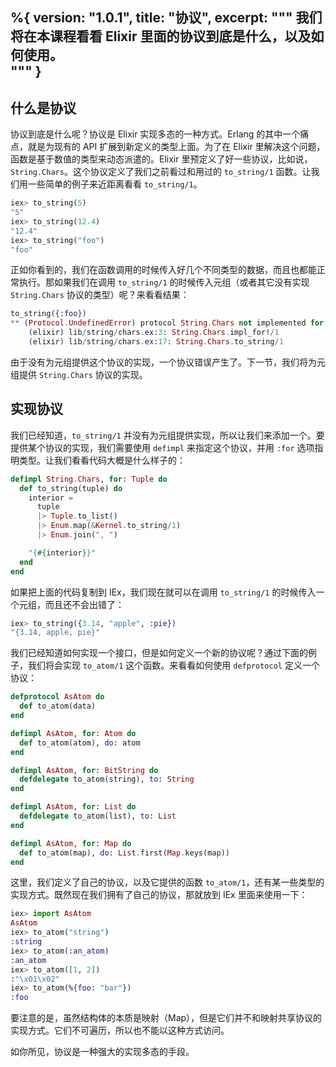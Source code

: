 %{
  version: "1.0.1",
  title: "协议",
  excerpt: """
  我们将在本课程看看 Elixir 里面的协议到底是什么，以及如何使用。  
  """
}
---

## 什么是协议

协议到底是什么呢？协议是 Elixir 实现多态的一种方式。Erlang 的其中一个痛点，就是为现有的 API 扩展到新定义的类型上面。为了在 Elixir 里解决这个问题，函数是基于数值的类型来动态派遣的。Elixir 里预定义了好一些协议，比如说，`String.Chars`。这个协议定义了我们之前看过和用过的 `to_string/1` 函数。让我们用一些简单的例子来近距离看看 `to_string/1`。  


```elixir
iex> to_string(5)
"5"
iex> to_string(12.4)
"12.4"
iex> to_string("foo")
"foo"
```

正如你看到的，我们在函数调用的时候传入好几个不同类型的数据，而且也都能正常执行。那如果我们在调用 `to_string/1` 的时候传入元组（或者其它没有实现 `String.Chars` 协议的类型）呢？来看看结果：  

```elixir
to_string({:foo})
** (Protocol.UndefinedError) protocol String.Chars not implemented for {:foo}
    (elixir) lib/string/chars.ex:3: String.Chars.impl_for!/1
    (elixir) lib/string/chars.ex:17: String.Chars.to_string/1
```

由于没有为元组提供这个协议的实现，一个协议错误产生了。下一节，我们将为元组提供 `String.Chars` 协议的实现。  

## 实现协议

我们已经知道，`to_string/1` 并没有为元组提供实现，所以让我们来添加一个。要提供某个协议的实现，我们需要使用 `defimpl` 来指定这个协议，并用 `:for` 选项指明类型。让我们看看代码大概是什么样子的：  

```elixir
defimpl String.Chars, for: Tuple do
  def to_string(tuple) do
    interior =
      tuple
      |> Tuple.to_list()
      |> Enum.map(&Kernel.to_string/1)
      |> Enum.join(", ")

    "{#{interior}}"
  end
end
```

如果把上面的代码复制到 IEx，我们现在就可以在调用 `to_string/1` 的时候传入一个元组，而且还不会出错了：  

```elixir
iex> to_string({3.14, "apple", :pie})
"{3.14, apple, pie}"
```

我们已经知道如何实现一个接口，但是如何定义一个新的协议呢？通过下面的例子，我们将会实现 `to_atom/1` 这个函数。来看看如何使用 `defprotocol` 定义一个协议：  

```elixir
defprotocol AsAtom do
  def to_atom(data)
end

defimpl AsAtom, for: Atom do
  def to_atom(atom), do: atom
end

defimpl AsAtom, for: BitString do
  defdelegate to_atom(string), to: String
end

defimpl AsAtom, for: List do
  defdelegate to_atom(list), to: List
end

defimpl AsAtom, for: Map do
  def to_atom(map), do: List.first(Map.keys(map))
end
```

这里，我们定义了自己的协议，以及它提供的函数 `to_atom/1`，还有某一些类型的实现方式。既然现在我们拥有了自己的协议，那就放到 IEx 里面来使用一下：  

```elixir
iex> import AsAtom
AsAtom
iex> to_atom("string")
:string
iex> to_atom(:an_atom)
:an_atom
iex> to_atom([1, 2])
:"\x01\x02"
iex> to_atom(%{foo: "bar"})
:foo
```

要注意的是，虽然结构体的本质是映射（Map），但是它们并不和映射共享协议的实现方式。它们不可遍历，所以也不能以这种方式访问。  

如你所见，协议是一种强大的实现多态的手段。  
